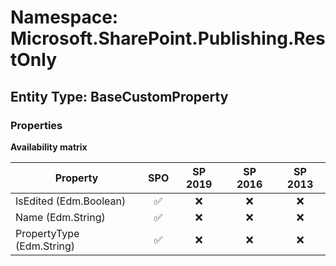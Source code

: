 # Namespace: Microsoft.SharePoint.Publishing.RestOnly

## Entity Type: BaseCustomProperty

### Properties

**Availability matrix**

Property | SPO | SP 2019 | SP 2016 | SP 2013
----------|:---:|:-------:|:-------:|:-------:
IsEdited (Edm.Boolean) | ✅ | ❌ | ❌ | ❌
Name (Edm.String) | ✅ | ❌ | ❌ | ❌
PropertyType (Edm.String) | ✅ | ❌ | ❌ | ❌